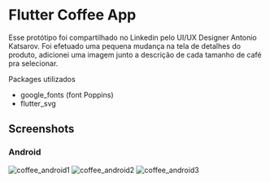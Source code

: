 # Flutter Coffee App
Esse protótipo foi compartilhado no Linkedin pelo UI/UX Designer Antonio Katsarov.
Foi efetuado uma pequena mudança na tela de detalhes do produto, adicionei uma imagem junto a descrição de cada tamanho de café pra selecionar.

Packages utilizados
- google_fonts (font Poppins)
- flutter_svg

## Screenshots
### Android
![coffee_android1](https://github.com/Altevir/flutter_neo_bank_app/assets/11803107/4b41e152-53b0-454b-a0e2-34d7ab046fdd)
![coffee_android2](https://github.com/Altevir/flutter_neo_bank_app/assets/11803107/2400db7a-17e1-499c-9191-a2ea23be95bb)
![coffee_android3](https://github.com/Altevir/flutter_neo_bank_app/assets/11803107/d2b66019-47e5-4778-9fd5-c3ccfae6066a)
